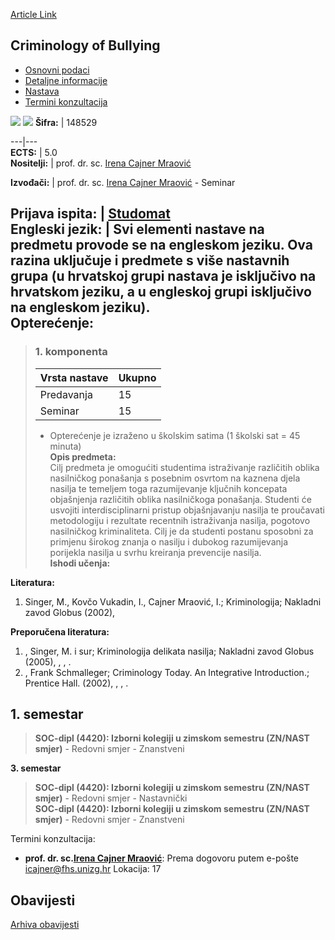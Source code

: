 [Article Link](https://www.fhs.hr/predmet/cob_a)

## Criminology of Bullying
  * [Osnovni podaci](https://www.fhs.hr/predmet/cob_a#v1id-904792_805623_1_0 "Osnovni podaci")
  * [Detaljne informacije](https://www.fhs.hr/predmet/cob_a#v1id-904792_805623_1_1 "Detaljne informacije")
  * [Nastava](https://www.fhs.hr/predmet/cob_a#v1id-904792_805623_1_2 "Nastava")
  * [Termini konzultacija](https://www.fhs.hr/predmet/cob_a#v1id-904792_805623_1_3 "Termini konzultacija")


[![](https://www.fhs.hr/img/flags/gif/hr.gif)](https://www.fhs.hr/predmet/cob_a) [![](https://www.fhs.hr/img/flags/gif/gb.gif)](https://www.fhs.hr/en/course/cob_a)
**Šifra:** |  148529  
  
---|---  
**ECTS:** |  5.0   
**Nositelji:** |  prof. dr. sc. [Irena Cajner Mraović](https://www.fhs.hr/djelatnik/irena.cajner_mraovic)   
  
**Izvođači:** |  prof. dr. sc. [Irena Cajner Mraović](https://www.fhs.hr/djelatnik/irena.cajner_mraovic) - Seminar  
  
**Prijava ispita:** |  [Studomat](http://www.isvu.hr/studomat)  
**Engleski jezik:** |  Svi elementi nastave na predmetu provode se na engleskom jeziku. Ova razina uključuje i predmete s više nastavnih grupa (u hrvatskoj grupi nastava je isključivo na hrvatskom jeziku, a u engleskoj grupi isključivo na engleskom jeziku).   
**Opterećenje:**  
---  
> ### 1. komponenta
> | Vrsta nastave | Ukupno  
> ---|---  
> Predavanja | 15  
> Seminar | 15  
> * Opterećenje je izraženo u školskim satima (1 školski sat = 45 minuta)   
**Opis predmeta:**  
> Cilj predmeta je omogućiti studentima istraživanje različitih oblika nasilničkog ponašanja s posebnim osvrtom na kaznena djela nasilja te temeljem toga razumijevanje ključnih koncepata objašnjenja različitih oblika nasilničkoga ponašanja. Studenti će usvojiti interdisciplinarni pristup objašnjavanju nasilja te proučavati metodologiju i rezultate recentnih istraživanja nasilja, pogotovo nasilničkog kriminaliteta. Cilj je da studenti postanu sposobni za primjenu širokog znanja o nasilju i dubokog razumijevanja porijekla nasilja u svrhu kreiranja prevencije nasilja.  
**Ishodi učenja:**  

  
**Literatura:**  
  1. Singer, M., Kovčo Vukadin, I., Cajner Mraović, I.; Kriminologija; Nakladni zavod Globus (2002), 

  
**Preporučena literatura:**  
  1. , Singer, M. i sur; Kriminologija delikata nasilja; Nakladni zavod Globus (2005), , , .
  2. , Frank Schmalleger; Criminology Today. An Integrative Introduction.; Prentice Hall. (2002), , , .

  
**1. semestar**  
---  
> **SOC-dipl (4420): Izborni kolegiji u zimskom semestru (ZN/NAST smjer)** - Redovni smjer - Znanstveni  
>   
  
**3. semestar**  
> **SOC-dipl (4420): Izborni kolegiji u zimskom semestru (ZN/NAST smjer)** - Redovni smjer - Nastavnički  
>  **SOC-dipl (4420): Izborni kolegiji u zimskom semestru (ZN/NAST smjer)** - Redovni smjer - Znanstveni  
>   
Termini konzultacija: 
  * **prof. dr. sc.[Irena Cajner Mraović](https://www.fhs.hr/djelatnik/irena.cajner_mraovic)**: 
Prema dogovoru putem e-pošte icajner@fhs.unizg.hr 
Lokacija: 17 


## Obavijesti
[Arhiva obavijesti](https://www.fhs.hr/predmet/cob_a?@=20sgx#news_110952 "Arhiva obavijesti")
